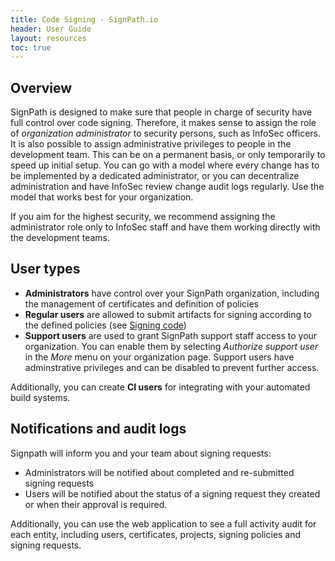 ```yaml
---
title: Code Signing - SignPath.io
header: User Guide
layout: resources
toc: true
---
```


## Overview

SignPath is designed to make sure that people in charge of security have full control over code signing. Therefore, it makes sense to assign the role of *organization administrator* to security persons, such as InfoSec officers. It is also possible to assign administrative privileges to people in the development team. This can be on a permanent basis, or only temporarily to speed up initial setup. You can go with a model where every change has to be implemented by a dedicated administrator, or you can decentralize administration and have InfoSec review change audit logs regularly. Use the model that works best for your organization.

If you aim for the highest security, we recommend assigning the administrator role only to InfoSec staff and have them working directly with the development teams.

## User types

* **Administrators** have control over your SignPath organization, including the management of certificates and definition of policies
* **Regular users** are allowed to submit artifacts for signing according to the defined policies (see [Signing code](/product/user-guide/signing-code))
* **Support users** are used to grant SignPath support staff access to your organization. You can enable them by selecting *Authorize support user* in the *More* menu on your organization page. Support users have adminstrative privileges and can be disabled to prevent further access.

Additionally, you can create **CI users** for integrating with your automated build systems.

## Notifications and audit logs

Signpath will inform you and your team about signing requests:

* Administrators will be notified about completed and re-submitted signing requests
* Users will be notified about the status of a signing request they created or when their approval is required.

Additionally, you can use the web application to see a full activity audit for each entity, including users, certificates, projects, signing policies and signing requests.